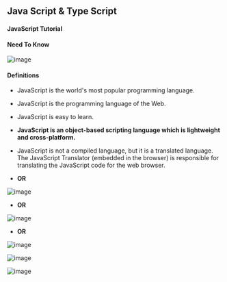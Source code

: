 ## Java Script & Type Script

#### JavaScript Tutorial

#### Need To Know

![image](https://user-images.githubusercontent.com/40323661/152679867-da3834b6-d6d6-4b19-bfa3-22ddeff34bf5.png)

#### Definitions 

* JavaScript is the world's most popular programming language.
* JavaScript is the programming language of the Web.
* JavaScript is easy to learn.
* **JavaScript is an object-based scripting language which is lightweight and cross-platform.**
* JavaScript is not a compiled language, but it is a translated language. The JavaScript Translator (embedded in the browser) is responsible for translating the JavaScript code for the web browser.

 * **OR**

![image](https://user-images.githubusercontent.com/40323661/152678976-f2f38b48-3ebb-4b3a-9165-279b0e1658f7.png)

 * **OR**

![image](https://user-images.githubusercontent.com/40323661/152679332-ff83eb64-198b-4579-9893-9faf5da94b45.png)

* **OR**

![image](https://user-images.githubusercontent.com/40323661/152679749-4c2d70a4-ab0d-4489-b237-3d075d0c966d.png)


![image](https://user-images.githubusercontent.com/40323661/152679601-2033bb92-bfa7-40e0-8c53-077278b30910.png)


![image](https://user-images.githubusercontent.com/40323661/152679143-70f9758d-353b-4c22-9bda-f95e60fb2bb7.png)

